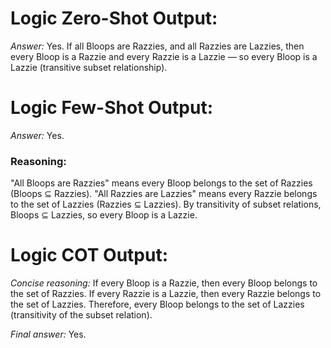 # Logic Zero-Shot Output:
*Answer:* Yes.
If all Bloops are Razzies, and all Razzies are Lazzies, then every Bloop is a Razzie and every Razzie is a Lazzie — so every Bloop is a Lazzie (transitive subset relationship).

# Logic Few-Shot Output:
*Answer:* Yes.

### Reasoning:
"All Bloops are Razzies" means every Bloop belongs to the set of Razzies (Bloops ⊆ Razzies).
"All Razzies are Lazzies" means every Razzie belongs to the set of Lazzies (Razzies ⊆ Lazzies).
By transitivity of subset relations, Bloops ⊆ Lazzies, so every Bloop is a Lazzie.

# Logic COT Output:
*Concise reasoning:* If every Bloop is a Razzie, then every Bloop belongs to the set of Razzies. If every Razzie is a Lazzie, then every Razzie belongs to the set of Lazzies. Therefore, every Bloop belongs to the set of Lazzies (transitivity of the subset relation).

*Final answer:* Yes.